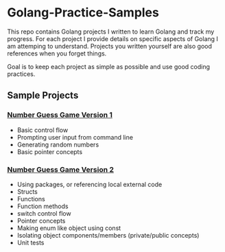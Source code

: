 # Golang-Practice-Samples

This repo contains Golang projects I written to learn Golang and track my progress. For each project I provide details on specific aspects of Golang I am attemping to understand. Projects you written yourself are also good references when you forget things.

Goal is to keep each project as simple as possible and use good coding practices.

## Sample Projects

### [Number Guess Game Version 1](Number-Guess/Version1)

* Basic control flow
* Prompting user input from command line
* Generating random numbers
* Basic pointer concepts

### [Number Guess Game Version 2](Number-Guess/Version2)

* Using packages, or referencing local external code
* Structs
* Functions
* Function methods
* switch control flow
* Pointer concepts
* Making enum like object using const
* Isolating object components/members (private/public concepts)
* Unit tests